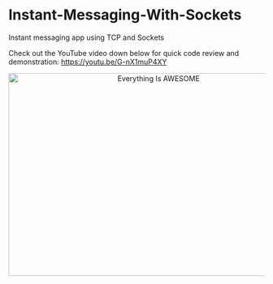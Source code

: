 # Instant-Messaging-With-Sockets
Instant messaging app using TCP and Sockets

Check out the YouTube video down below for quick code review and demonstration:
https://youtu.be/G-nX1muP4XY

<div align="center">
      <a href="https://youtu.be/G-nX1muP4XY">
     <img 
      src="https://img.youtube.com/vi/G-nX1muP4XY/0.jpg" 
      alt="Everything Is AWESOME" 
      height="400" width="575">
      </a>
    </div>
